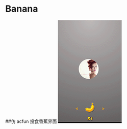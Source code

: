# Banana
##仿 acfun  投食香蕉界面
![image](https://raw.githubusercontent.com/AlphaBoom/Banana/master/screenshots/banana.gif)
